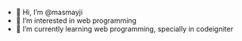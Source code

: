 - 👋 Hi, I’m @masmayji
- 👀 I’m interested in web programming
- 🌱 I’m currently learning web programming, specially in codeigniter
